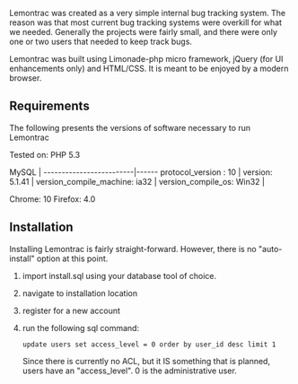 Lemontrac was created as a very simple internal bug tracking system. The reason
was that most current bug tracking systems were overkill for what we needed.
Generally the projects were fairly small, and there were only one or two users
that needed to keep track bugs.

Lemontrac was built using Limonade-php micro framework, jQuery (for UI
enhancements only) and HTML/CSS. It is meant to be enjoyed by a modern browser.


## Requirements ##
The following presents the versions of software necessary to run Lemontrac

Tested on: 
PHP 5.3

MySQL                    |
-------------------------|------
protocol_version : 10 |
version:  5.1.41 |
version_compile_machine: ia32 |
version_compile_os: Win32 |


Chrome: 10
Firefox: 4.0


## Installation ##
Installing Lemontrac is fairly straight-forward. However, there is no 
"auto-install" option at this point.

1. import install.sql using your database tool of choice.
2. navigate to installation location
3. register for a new account
4. run the following sql command:

   `update users set access_level = 0 order by user_id desc limit 1`

   Since there is currently no ACL, but it IS something that is planned, users
   have an "access_level". 0 is the administrative user. 